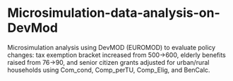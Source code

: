 # Microsimulation-data-analysis-on-DevMod
Microsimulation analysis using DevMOD (EUROMOD) to evaluate policy changes: tax exemption bracket increased from 500→600, elderly benefits raised from 76→90, and senior citizen grants adjusted for urban/rural households using Com_cond, Comp_perTU, Comp_Elig, and BenCalc.
